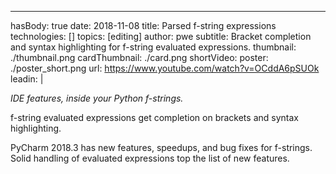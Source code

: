---
hasBody: true
date: 2018-11-08
title: Parsed f-string expressions
technologies: []
topics: [editing]
author: pwe
subtitle: Bracket completion and syntax highlighting for f-string evaluated expressions.
thumbnail: ./thumbnail.png
cardThumbnail: ./card.png
shortVideo:
    poster: ./poster_short.png
    url: https://www.youtube.com/watch?v=OCddA6pSUOk
leadin: | 

  *IDE features, inside your Python f-strings.*
  
  f-string evaluated expressions get completion on brackets and syntax highlighting.

  PyCharm 2018.3 has new features, speedups, and bug fixes for f-strings.
  Solid handling of evaluated expressions top the list of new features.
